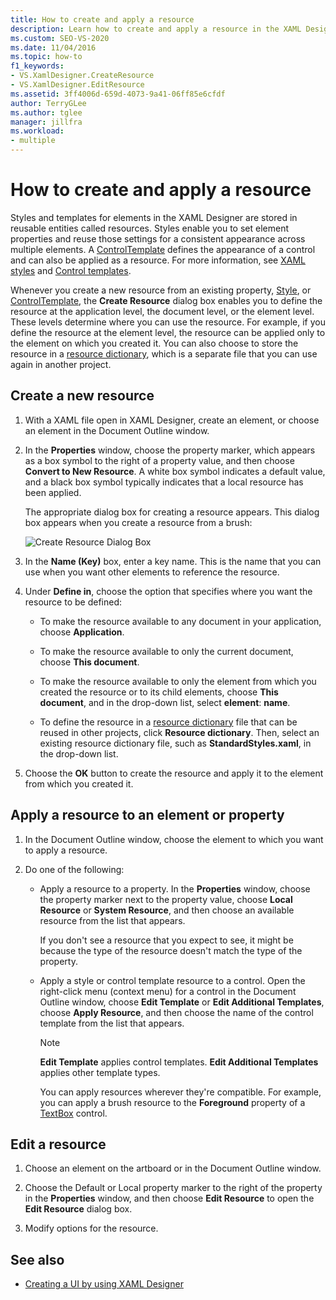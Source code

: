 ```yaml
---
title: How to create and apply a resource
description: Learn how to create and apply a resource in the XAML Designer so that you can store and reuse styles and templates for elements.
ms.custom: SEO-VS-2020
ms.date: 11/04/2016
ms.topic: how-to
f1_keywords:
- VS.XamlDesigner.CreateResource
- VS.XamlDesigner.EditResource
ms.assetid: 3ff4006d-659d-4073-9a41-06ff85e6cfdf
author: TerryGLee
ms.author: tglee
manager: jillfra
ms.workload:
- multiple
---
```

# How to create and apply a resource

Styles and templates for elements in the XAML Designer are stored in reusable entities called resources. Styles enable you to set element properties and reuse those settings for a consistent appearance across multiple elements. A [ControlTemplate](xref:Windows.UI.Xaml.Controls.ControlTemplate) defines the appearance of a control and can also be applied as a resource. For more information, see [XAML styles](/windows/uwp/design/controls-and-patterns/xaml-styles) and [Control templates](/windows/uwp/design/controls-and-patterns/control-templates).

Whenever you create a new resource from an existing property, [Style](xref:Windows.UI.Xaml.Style), or [ControlTemplate](xref:Windows.UI.Xaml.Controls.ControlTemplate), the **Create Resource** dialog box enables you to define the resource at the application level, the document level, or the element level. These levels determine where you can use the resource. For example, if you define the resource at the element level, the resource can be applied only to the element on which you created it. You can also choose to store the resource in a [resource dictionary](/windows/uwp/design/controls-and-patterns/resourcedictionary-and-xaml-resource-references), which is a separate file that you can use again in another project.

## Create a new resource

1. With a XAML file open in XAML Designer, create an element, or choose an element in the Document Outline window.

2. In the **Properties** window, choose the property marker, which appears as a box symbol to the right of a property value, and then choose **Convert to New Resource**. A white box symbol indicates a default value, and a black box symbol typically indicates that a local resource has been applied.

     The appropriate dialog box for creating a resource appears. This dialog box appears when you create a resource from a brush:

     ![Create Resource Dialog Box](../designers/media/xaml_create_resource.png)

3. In the **Name (Key)** box, enter a key name. This is the name that you can use when you want other elements to reference the resource.

4. Under **Define in**, choose the option that specifies where you want the resource to be defined:

    - To make the resource available to any document in your application, choose **Application**.

    - To make the resource available to only the current document, choose **This document**.

    - To make the resource available to only the element from which you created the resource or to its child elements, choose **This document**, and in the drop-down list, select **element**: **name**.

    - To define the resource in a [resource dictionary](/windows/uwp/design/controls-and-patterns/resourcedictionary-and-xaml-resource-references) file that can be reused in other projects, click **Resource dictionary**. Then, select an existing resource dictionary file, such as **StandardStyles.xaml**, in the drop-down list.

5. Choose the **OK** button to create the resource and apply it to the element from which you created it.

## Apply a resource to an element or property

1. In the Document Outline window, choose the element to which you want to apply a resource.

2. Do one of the following:

   - Apply a resource to a property. In the **Properties** window, choose the property marker next to the property value, choose **Local Resource** or **System Resource**, and then choose an available resource from the list that appears.

      If you don't see a resource that you expect to see, it might be because the type of the resource doesn't match the type of the property.

   - Apply a style or control template resource to a control. Open the right-click menu (context menu) for a control in the Document Outline window, choose **Edit Template** or **Edit Additional Templates**, choose **Apply Resource**, and then choose the name of the control template from the list that appears.

     > [!NOTE]
     > **Edit Template** applies control templates. **Edit Additional Templates** applies other template types.

     You can apply resources wherever they're compatible. For example, you can apply a brush resource to the **Foreground** property of a [TextBox](xref:Windows.UI.Xaml.Controls.TextBox) control.

## Edit a resource

1. Choose an element on the artboard or in the Document Outline window.

2. Choose the Default or Local property marker to the right of the property in the **Properties** window, and then choose **Edit Resource** to open the **Edit Resource** dialog box.

3. Modify options for the resource.

## See also

- [Creating a UI by using XAML Designer](../xaml-tools/creating-a-ui-by-using-xaml-designer-in-visual-studio.md)
